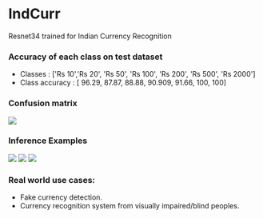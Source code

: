 # IndCurr
Resnet34 trained for Indian Currency Recognition

### Accuracy of each class on test dataset

- Classes : ['Rs 10','Rs 20', 'Rs 50', 'Rs 100', 'Rs 200', 'Rs 500', 'Rs 2000']
- Class accuracy : [ 96.29, 87.87, 88.88, 90.909, 91.66, 100, 100] 


### Confusion matrix
![](https://i.imgur.com/9loA3gh.png)

### Inference Examples 
![](https://i.imgur.com/Ea1LtVz.gif)
![](https://i.imgur.com/TIODbHY.gif)
![](https://i.imgur.com/r2Zi02f.gif)

### Real world use cases:
- Fake currency detection.
- Currency recognition system from visually impaired/blind peoples.

